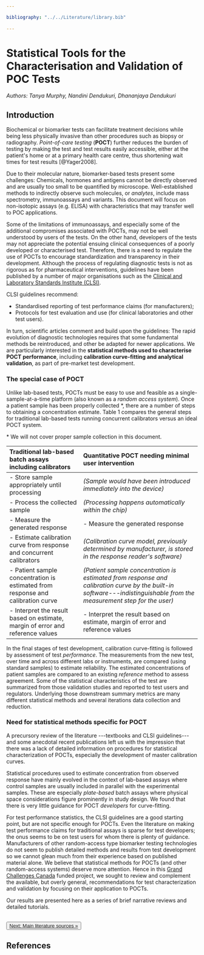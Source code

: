 ```yaml
---

bibliography: "../../Literature/library.bib"
        
---
```


# Statistical Tools for the Characterisation and Validation of POC Tests

*Authors: Tanya Murphy, Nandini Dendukuri, Dhananjaya Dendukuri*

## Introduction

Biochemical or biomarker tests can facilitate treatment decisions while being less physically invasive than other procedures such as biopsy or radiography. *Point-of-care testing* (**POCT**) further reduces the burden of testing by making the test and test results easily accessible, either at the patient's home or at a primary health care centre, thus shortening wait times for test results [@Yager2008].

Due to their molecular nature, biomarker-based tests present some challenges: Chemicals, hormones and antigens cannot be directly observed and are usually too small to be quantified by microscope. Well-established methods to indirectly observe such molecules, or *analytes*, include mass spectrometry, immunoassays and variants. This document will focus on non-isotopic assays (e.g. ELISA) with characteristics that may transfer well to POC applications.

Some of the limitations of immunoassays, and especially some of the additional compromises associated with POCTs, may not be well understood by users of the tests. On the other hand, developers of the tests may not appreciate the potential ensuing clinical consequences of a poorly developed or characterised test. Therefore, there is a need to regulate the use of POCTs to encourage standardization and transparency in their development. Although the process of regulating diagnostic tests is not as rigorous as for pharmaceutical interventions, guidelines have been published by a number of major organisations such as the [Clinical and Laboratory Standards Institute (CLSI)](http://clsi.org/).  

CLSI guidelines recommend:

- Standardised reporting of test performance claims (for manufacturers);
- Protocols for test evaluation and use (for clinical laboratories and other test users).

In turn, scientific articles comment and build upon the guidelines: The rapid evolution of diagnostic technologies requires that some fundamental methods be reintroduced, and other be adapted for newer applications. We are particularly interested in the **statistical methods used to characterise POCT performance**, including **calibration curve-fitting and analytical validation**, as part of pre-market test development.

### The special case of POCT

Unlike lab-based tests, POCTs must be easy to use and feasible as a single-sample-at-a-time platform (also known as a *random access system*). Once a patient sample has been properly collected *, there are a number of steps to obtaining a concentration estimate. Table 1 compares the general steps for traditional lab-based tests running concurrent calibrators versus an ideal POCT system.

\* We will not cover proper sample collection in this document. <!-- See (ref) for details. -->

|Traditional lab-based batch assays including calibrators|Quantitative POCT needing minimal user intervention|
|:-------------------------------------------------------|:--------------------------------------------------|
|- Store sample appropriately until processing|*(Sample would have been introduced immediately into the device)*|
|- Process the collected sample|*(Processing happens automatically within the chip)*|
|- Measure the generated response|- Measure the generated response|
|- Estimate calibration curve from response and concurrent calibrators|*(Calibration curve model, previously determined by manufacturer, is stored in the response reader's software)*|
|- Patient sample concentration is estimated from response and calibration curve|*(Patient sample concentration is estimated from response and calibration curve by the built-in software---indistinguishable from the measurement step for the user)*|
|- Interpret the result based on estimate, margin of error and reference values|- Interpret the result based on estimate, margin of error and reference values|

In the final stages of test development, calibration curve-fitting is followed by assessment of test *performance*. The measurements from the new test, over time and across different labs or instruments, are compared (using standard samples) to estimate reliability. The estimated concentrations of patient samples are compared to an existing *reference* method to assess agreement. Some of the statistical characteristics of the test are summarized from those validation studies and reported to test users and regulators. Underlying those downstream summary metrics are many different statistical methods and several iterations data collection and reduction.

### Need for statistical methods specific for POCT

A precursory review of the literature ---textbooks and CLSI guidelines---and some anecdotal recent publications left us with the impression that there was a lack of detailed information on procedures for statistical characterization of POCTs, especially the development of master calibration curves. 

Statistical procedures used to estimate concentration from observed response have mainly evolved in the context of lab-based assays where control samples are usually included in parallel with the experimental samples. These are especially *plate-based* batch assays where physical space considerations figure prominently in study design. We found that there is very little guidance for POCT *developers* for curve-fitting. 

For test performance statistics, the CLSI guidelines are a good starting point, but are not specific enough for POCTs. Even the literature on making test performance claims for traditional assays is sparse for test developers; the onus seems to be on test users for whom there is plenty of guidance. Manufacturers of other random-access type biomarker testing technologies do not seem to publish detailed methods and results from test development so we cannot glean much from their experience based on published material alone. We believe that statistical methods for POCTs (and other random-access systems) deserve more attention. Hence in this [Grand Challenges Canada](http://www.grandchallenges.ca/grantee-stars/0002-02-02/) funded project, we sought to review and complement the available, but overly general, recommendations for test characterization and validation by focusing on their application to POCTs.

Our results are presented here as a series of brief narrative reviews and detailed tutorials.



<br>
<button type="button" class="btn"><a href="main_sources.html"> Next: Main literature sources &raquo;</a></button>
<br>


## References  



